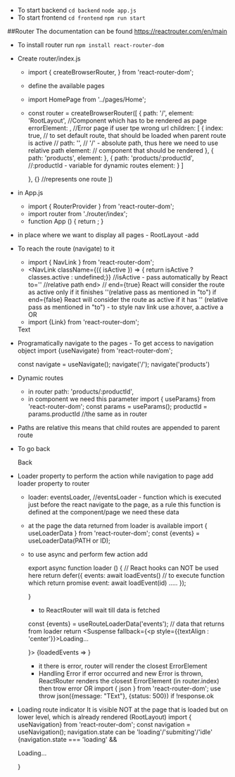 - To start backend
    `cd backend`
    `node app.js`
- To start frontend
    `cd frontend`
    `npm run start`

##Router
The documentation can be found https://reactrouter.com/en/main
- To install router run `npm install react-router-dom`
- Create router/index.js
    - import {
          createBrowserRouter,
      } from 'react-router-dom';
    - define the available pages
    - import HomePage from '../pages/Home';
    - const router = createBrowserRouter([
         {
            path: '/',
            element:  'RootLayout', //Component which has to be rendered as page
            errorElement: <ErrorPage/>,  //Error page if user tpe wrong url
            children: [
                        {
                            index: true,  // to set default  route, that should be loaded when parent route is active
                          //  path: '', // '/' - absolute path, thus here we need to use relative path
                            element: <HomePage/> // component that should be rendered
                        },
                        {
                            path: 'products',
                            element: <ProductsPage/>
                        },
                        {
                            path: 'products/:productId',   //:productId - variable for dynamic routes
                            element: <ProductDetailPage/>
                        }
                    ]

         },
         {}  //represents one route
    ])
- in App.js
   - import { RouterProvider } from 'react-router-dom';
   - import router from './router/index';
   - function App () {
         return <RouterProvider router={router}/>;
     }
- in place where we want to display all pages - RootLayout -add <Outlet/>

- To reach the route (navigate) to it
    - import { NavLink } from 'react-router-dom';
    -    <NavLink
            className={({ isActive }) => { return isActive ? classes.active : undefined;}}  //isActive - pass automatically by React
            to=''   //relative path
            end>    // end={true} React will consider the route as active only if it finishes ''(relative pass as mentioned in "to") if end={false}  React will consider the route as active if it has '' (relative pass as mentioned in "to")
        </NavLink>
        - to style nav link use a:hover,
                                a.active
                                a
     OR
     - import {Link} from 'react-router-dom';
     <Link to = {`/products/${id}`}>Text</Link>
- Programatically navigate to the pages - To get access to navigation object
   import {useNavigate} from 'react-router-dom';

   const navigate = useNavigate();
   navigate('/');
   navigate('products')

- Dynamic routes
  - in router
        path: 'products/:productId',
  - in component we need this parameter
    import { useParams} from 'react-router-dom';
    const params = useParams();
    productId = params.productId //the same as in router

- Paths are relative this means that child routes are appended to parent route
- To go back   <p><Link to = ".." relative='path'>Back</Link></p>


- Loader property
    to perform the action while navigation to page add loader property to router
    -  loader: eventsLoader, //eventsLoader - function which is executed just before the react navigate to the page, as a rule this function is defined at the component/page we need these data
    - at the page the data returned from loader is available
        import { useLoaderData } from 'react-router-dom';
        const {events} = useLoaderData(PATH or ID);
    - to use async and perform few action add

        export async function loader () {
            // React hooks can NOT be used here
            return defer({
                events: await loadEvents()    // to execute function which return promise
                event: await loadEvent(id)
                .....
            });

        }

        - to ReactRouter will wait till data is fetched

         const {events} = useRouteLoaderData('events'); // data that returns from loader
        return
        <Suspense fallback={<p style={{textAlign : 'center'}}>Loading...</p>}>
               <Await resolve={events}>
                    {loadedEvents => <EventsList events={loadedEvents}/>}
                </Await>
         </Suspense>

        - it there is error,  router will render the closest ErrorElement
        - Handling Error
           if error occurred and new Error is thrown, ReactRouter renders the closest ErrorElement (in router.index)
            then trow error
                OR
            import { json } from 'react-router-dom';
            use  throw json({message: "TExt"}, {status: 500}) if !response.ok

- Loading route indicator
    It is visible NOT at the page that is loaded but on lower level, which is already rendered (RootLayout)
    import { useNavigation} from 'react-router-dom';
    const navigation = useNavigation();
    navigation.state can be 'loading'/'submiting'/'idle'
        {navigation.state === 'loading' && <p>Loading... </p>}



